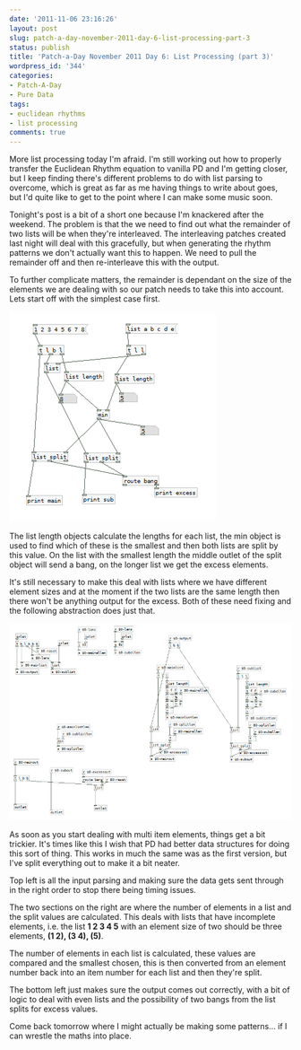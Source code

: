 ```yaml
---
date: '2011-11-06 23:16:26'
layout: post
slug: patch-a-day-november-2011-day-6-list-processing-part-3
status: publish
title: 'Patch-a-Day November 2011 Day 6: List Processing (part 3)'
wordpress_id: '344'
categories:
- Patch-A-Day
- Pure Data
tags:
- euclidean rhythms
- list processing
comments: true
---
```


More list processing today I'm afraid. I'm still working out how to properly transfer the Euclidean Rhythm equation to vanilla PD and I'm getting closer, but I keep finding there's different problems to do with list parsing to overcome, which is great as far as me having things to write about goes, but I'd quite like to get to the point where I can make some music soon.

Tonight's post is a bit of a short one because I'm knackered after the weekend. The problem is that the we need to find out what the remainder of two lists will be when they're interleaved. The interleaving patches created last night will deal with this gracefully, but when generating the rhythm patterns we don't actually want this to happen. We need to pull the remainder off and then re-interleave this with the output.

To further complicate matters, the remainder is dependant on the size of the elements we are dealing with so our patch needs to take this into account. Lets start off with the simplest case first.

![List length matching](/a/2011-11-06-patch-a-day-november-2011-day-6-list-processing-part-3/list-length-matching.png)

The list length objects calculate the lengths for each list, the min object is used to find which of these is the smallest and then both lists are split by this value. On the list with the smallest length the middle outlet of the split object will send a bang, on the longer list we get the excess elements.

It's still necessary to make this deal with lists where we have different element sizes and at the moment if the two lists are the same length then there won't be anything output for the excess. Both of these need fixing and the following abstraction does just that.

![List length matching with elements](/a/2011-11-06-patch-a-day-november-2011-day-6-list-processing-part-3/list-length-matching-with-elements.png)

As soon as you start dealing with multi item elements, things get a bit trickier. It's times like this I wish that PD had better data structures for doing this sort of thing. This works in much the same was as the first version, but I've split everything out to make it a bit neater.

Top left is all the input parsing and making sure the data gets sent through in the right order to stop there being timing issues.

The two sections on the right are where the number of elements in a list and the split values are calculated. This deals with lists that have incomplete elements, i.e. the list **1 2 3 4 5** with an element size of two should be three elements, **(1 2), (3 4), (5)**.

The number of elements in each list is calculated, these values are compared and the smallest chosen, this is then converted from an element number back into an item number for each list and then they're split.

The bottom left just makes sure the output comes out correctly, with a bit of logic to deal with even lists and the possibility of two bangs from the list splits for excess values.

Come back tomorrow where I might actually be making some patterns... if I can wrestle the maths into place.

